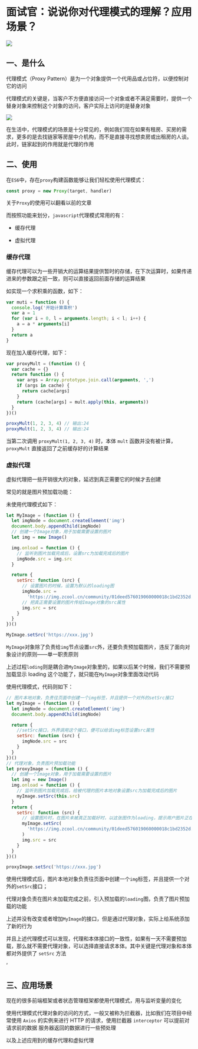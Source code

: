 # 面试官：说说你对代理模式的理解？应用场景？

![](https://static.vue-js.com/899a6ef0-3d6a-11ec-8e64-91fdec0f05a1.png)

## 一、是什么

代理模式（Proxy Pattern）是为一个对象提供一个代用品或占位符，以便控制对它的访问

代理模式的关键是，当客户不方便直接访问一个对象或者不满足需要时，提供一个替身对象来控制这个对象的访问，客户实际上访问的是替身对象

![](https://static.vue-js.com/951c99b0-3d6a-11ec-a752-75723a64e8f5.png)

在生活中，代理模式的场景是十分常见的，例如我们现在如果有租房、买房的需求，更多的是去找链家等房屋中介机构，而不是直接寻找想卖房或出租房的人谈。此时，链家起到的作用就是代理的作用

## 二、使用

在`ES6`中，存在`proxy`构建函数能够让我们轻松使用代理模式：

```js
const proxy = new Proxy(target, handler)
```

关于`Proxy`的使用可以翻看以前的文章

而按照功能来划分，`javascript`代理模式常用的有：

- 缓存代理

- 虚拟代理

### 缓存代理

缓存代理可以为一些开销大的运算结果提供暂时的存储，在下次运算时，如果传递进来的参数跟之前一致，则可以直接返回前面存储的运算结果

如实现一个求积乘的函数，如下：

```js
var muti = function () {
  console.log('开始计算乘积')
  var a = 1
  for (var i = 0, l = arguments.length; i < l; i++) {
    a = a * arguments[i]
  }
  return a
}
```

现在加入缓存代理，如下：

```js
var proxyMult = (function () {
  var cache = {}
  return function () {
    var args = Array.prototype.join.call(arguments, ',')
    if (args in cache) {
      return cache[args]
    }
    return (cache[args] = mult.apply(this, arguments))
  }
})()

proxyMult(1, 2, 3, 4) // 输出:24
proxyMult(1, 2, 3, 4) // 输出:24
```

当第二次调用 `proxyMult(1, 2, 3, 4)` 时，本体 `mult` 函数并没有被计算，`proxyMult` 直接返回了之前缓存好的计算结果

### 虚拟代理

虚拟代理把一些开销很大的对象，延迟到真正需要它的时候才去创建

常见的就是图片预加载功能：

未使用代理模式如下：

```js
let MyImage = (function () {
  let imgNode = document.createElement('img')
  document.body.appendChild(imgNode)
  // 创建一个Image对象，用于加载需要设置的图片
  let img = new Image()

  img.onload = function () {
    // 监听到图片加载完成后，设置src为加载完成后的图片
    imgNode.src = img.src
  }

  return {
    setSrc: function (src) {
      // 设置图片的时候，设置为默认的loading图
      imgNode.src =
        'https://img.zcool.cn/community/01deed576019060000018c1bd2352d.gif'
      // 把真正需要设置的图片传给Image对象的src属性
      img.src = src
    }
  }
})()

MyImage.setSrc('https://xxx.jpg')
```

`MyImage`对象除了负责给`img`节点设置`src`外，还要负责预加载图片，违反了面向对象设计的原则——单一职责原则

上述过程`loding`则是耦合进`MyImage`对象里的，如果以后某个时候，我们不需要预加载显示 loading 这个功能了，就只能在`MyImage`对象里面改动代码

使用代理模式，代码则如下：

```js
// 图片本地对象，负责往页面中创建一个img标签，并且提供一个对外的setSrc接口
let myImage = (function () {
  let imgNode = document.createElement('img')
  document.body.appendChild(imgNode)

  return {
    //setSrc接口，外界调用这个接口，便可以给该img标签设置src属性
    setSrc: function (src) {
      imgNode.src = src
    }
  }
})()
// 代理对象，负责图片预加载功能
let proxyImage = (function () {
  // 创建一个Image对象，用于加载需要设置的图片
  let img = new Image()
  img.onload = function () {
    // 监听到图片加载完成后，给被代理的图片本地对象设置src为加载完成后的图片
    myImage.setSrc(this.src)
  }
  return {
    setSrc: function (src) {
      // 设置图片时，在图片未被真正加载好时，以这张图作为loading，提示用户图片正在加载
      myImage.setSrc(
        'https://img.zcool.cn/community/01deed576019060000018c1bd2352d.gif'
      )
      img.src = src
    }
  }
})()

proxyImage.setSrc('https://xxx.jpg')
```

使用代理模式后，图片本地对象负责往页面中创建一个`img`标签，并且提供一个对外的`setSrc`接口；

代理对象负责在图片未加载完成之前，引入预加载的`loading`图，负责了图片预加载的功能

上述并没有改变或者增加`MyImage`的接口，但是通过代理对象，实际上给系统添加了新的行为

并且上述代理模式可以发现，代理和本体接口的一致性，如果有一天不需要预加载，那么就不需要代理对象，可以选择直接请求本体。其中关键是代理对象和本体都对外提供了 `setSrc` 方法

‘

## 三、应用场景

现在的很多前端框架或者状态管理框架都使用代理模式，用与监听变量的变化

使用代理模式代理对象的访问的方式，一般又被称为拦截器，比如我们在项目中经常使用 `Axios` 的实例来进行 HTTP 的请求，使用拦截器 `interceptor` 可以提前对 请求前的数据 服务器返回的数据进行一些预处理

以及上述应用到的缓存代理和虚拟代理
